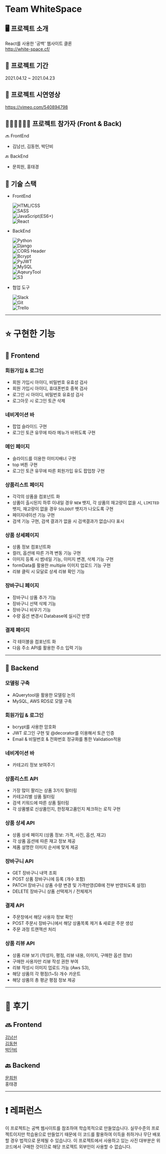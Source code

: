 # Team WhiteSpace

## 🖥 프로젝트 소개

React를 사용한 '공백' 웹사이트 클론  
http://white-space.cf/

## 📅 프로젝트 기간

2021.04.12 ~ 2021.04.23

## 🎥 프로젝트 시연영상

https://vimeo.com/540894798

## 👩🏻‍💻🧑🏻‍💻 프로젝트 참가자 (Front & Back)

🔜 FrontEnd

- 김남선, 김동현, 박단비

🔙 BackEnd

- 문희원, 홍태경

## 🔧 기술 스택

- FrontEnd

  ![HTML/CSS](https://img.shields.io/badge/-HTML/CSS-E44D26)  
  ![SASS](https://img.shields.io/badge/-SASS-ff69b4)  
  ![JavaScript(ES6+)](<https://img.shields.io/badge/-JavaScript(ES6%2B)-F0DB4D>)  
  ![React](https://img.shields.io/badge/-React-blue)

- BackEnd

  ![Python](https://img.shields.io/badge/-Python-376FA0)  
  ![Django](https://img.shields.io/badge/-Django-043829)  
  ![CORS Header](<https://img.shields.io/badge/-CORS Header-F0DB4D>)  
  ![Bcrypt](https://img.shields.io/badge/-Bcrypt-2A334C)  
  ![PyJWT](https://img.shields.io/badge/-PyJWT-black)  
  ![MySQL](https://img.shields.io/badge/-MySQL-DD8A00)  
  ![AqeuryTool](https://img.shields.io/badge/-AqeuryTool-6A9CA7)  
  ![S3](https://img.shields.io/badge/-S3-DA5041)

- 협업 도구

  ![Slack](https://img.shields.io/badge/-Slack-D91D57)  
  ![Git](https://img.shields.io/badge/-Git-black)  
  ![Trello](https://img.shields.io/badge/-Trello-036AA7)

---

# ⭐️ 구현한 기능

## 🌱 Frontend

### 회원가입 & 로그인

- 회원 가입시 아이디, 비밀번호 유효성 검사
- 회원 가입시 아이디, 휴대폰번호 중복 검사
- 로그인 시 아이디, 비밀번호 유효성 검사
- 로그아웃 시 로그인 토큰 삭제

### 네비게이션 바

- 팝업 슬라이드 구현
- 로그인 토큰 유무에 따라 메뉴가 바뀌도록 구현

### 메인 페이지

- 슬라이드를 이용한 이미지배너 구현
- top 버튼 구현
- 로그인 토큰 유무에 따른 회원가입 유도 팝업창 구현

### 상품리스트 페이지

- 각각의 상품을 컴포넌트 화
- 상품이 출시된지 하루 이내일 경우 `NEW` 뱃지, 각 상품의 재고량이 없을 시, `LIMITED` 뱃지, 재고량이 없을 경우 `SOLDOUT` 뱃지가 나오도록 구현
- 페이지네이션 기능 구현
- 검색 기능 구현, 검색 결과가 없을 시 검색결과가 없습니다 표시

### 상품 상세페이지

- 상품 정보 컴포넌트화
- 컬러, 옵션에 따른 가격 변동 기능 구현
- 이미지 등록 시 썸네일 기능, 이미지 변경, 삭제 기능 구현
- formData를 활용한 multiple 이미지 업로드 기능 구현
- 리뷰 클릭 시 모달로 상세 리뷰 확인 기능

### 장바구니 페이지

- 장바구니 상품 추가 기능
- 장바구니 선택 삭제 기능
- 장바구니 비우기 기능
- 수량 옵션 변경시 Database에 실시간 반영

### 결제 페이지

- 각 테이블을 컴포넌트 화
- 다음 주소 API를 활용한 주소 입력 기능

---

## 🌱 Backend

### 모델링 구축

- AQuerytool을 활용한 모델링 논의
- MySQL, AWS RDS로 모델 구축

### 회원가입 & 로그인

- bcrypt를 사용한 암호화
- JWT 로그인 구현 및 @decorator를 이용해서 토큰 인증
- Email & 비밀번호 & 전화번호 정규화를 통한 Validation적용

### 네비게이션 바

- 카테고리 정보 보여주기

### 상품리스트 API

- 가장 많이 팔리는 상품 3가지 필터링
- 카테고리별 상품 필터링
- 검색 키워드에 따른 상품 필터링
- 각 상품별로 신상품인지, 한정재고품인지 체크하는 로직 구현

### 상품 상세 API

- 상품 상세 페이지 (상품 정보: 가격, 사진, 옵션, 재고)
- 각 상품 옵션에 따른 재고 정보 제공
- 제품 설명란 이미지 순서에 맞게 제공

### 장바구니 API

- GET 장바구니 내역 조회
- POST 상품 장바구니에 등록 (개수 포함)
- PATCH 장바구니 상품 수량 변경 및 가격반영(DB에 전부 반영되도록 설정)
- DELETE 장바구니 상품 선택제거 / 전체제거

### 결제 API

- 주문창에서 해당 사용자 정보 확인
- POST 주문시 장바구니에서 해당 상품목록 제거 & 새로운 주문 생성
- 주문 과정 트랜잭션 처리

### 상품 리뷰 API

- 상품 리뷰 보기 (작성자, 평점, 리뷰 내용, 이미지, 구매한 옵션 정보)
- 구매한 사용자만 리뷰 작성 권한 부여
- 리뷰 작성시 이미지 업로드 가능 (Aws S3),
- 해당 상품의 각 평점(1~5) 개수 카운트
- 해당 상품의 총 평균 평점 정보 제공

---

# 👥 후기

## 🔜 Frontend

[김남선](https://velog.io/@nsunny0908/%EA%B3%B5%EB%B0%B1-%EC%9B%B9%EC%82%AC%EC%9D%B4%ED%8A%B8-%ED%81%B4%EB%A1%A0-%ED%94%84%EB%A1%9C%EC%A0%9D%ED%8A%B8-%ED%9A%8C%EA%B3%A0%EB%A1%9D)  
[김동현](https://velog.io/@kdh24/1%EC%B0%A8-%ED%94%84%EB%A1%9C%EC%A0%9D%ED%8A%B8-%ED%9A%8C%EA%B3%A0%EB%A1%9D%EA%B3%B5%EB%B0%B1-%ED%81%B4%EB%A1%A0-%EC%82%AC%EC%9D%B4%ED%8A%B8)  
[박단비](https://velog.io/@itssweetrain/%EA%B3%B5%EB%B0%B1-%ED%81%B4%EB%A1%A0-%ED%94%84%EB%A1%9C%EC%A0%9D%ED%8A%B8)

## 🔙 Backend

[문희원](https://fierycoding.tistory.com/70)  
홍태경

---

# ❗️ 레퍼런스

이 프로젝트는 공백 웹사이트를 참조하여 학습목적으로 만들었습니다.
실무수준의 프로젝트이지만 학습용으로 만들었기 때문에 이 코드를 활용하여 이득을 취하거나 무단 배포할 경우 법적으로 문제될 수 있습니다.
이 프로젝트에서 사용하고 있는 사진 대부분은 위코드에서 구매한 것이므로 해당 프로젝트 외부인이 사용할 수 없습니다.
